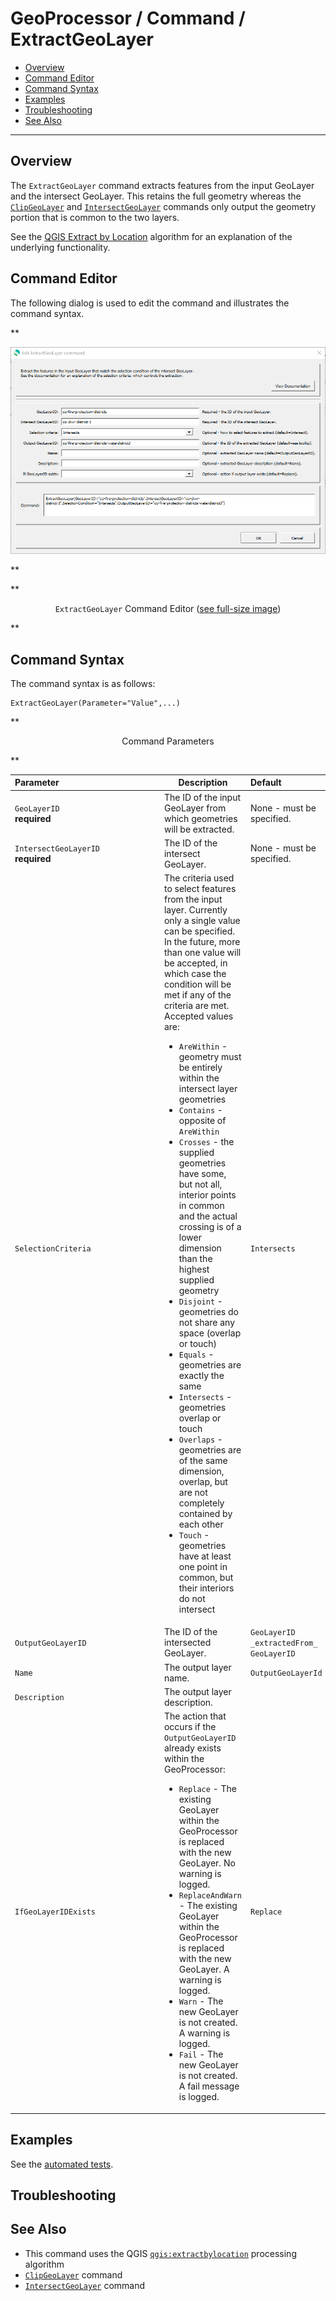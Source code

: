 # GeoProcessor / Command / ExtractGeoLayer #

*   [Overview](#overview)
*   [Command Editor](#command-editor)
*   [Command Syntax](#command-syntax)
*   [Examples](#examples)
*   [Troubleshooting](#troubleshooting)
*   [See Also](#see-also)

-------------------------

## Overview ##

The `ExtractGeoLayer` command extracts features from the input GeoLayer and the intersect GeoLayer.
This retains the full geometry whereas the
[`ClipGeoLayer`](../ClipGeoLayer/ClipGeoLayer.md) and
[`IntersectGeoLayer`](../IntersectGeoLayer/IntersectGeoLayer.md)
commands only output the geometry portion that is common to the two layers.

See the [QGIS Extract by Location](https://docs.qgis.org/latest/en/docs/user_manual/processing_algs/qgis/vectorselection.html#extract-by-location)
algorithm for an explanation of the underlying functionality.

## Command Editor ##

The following dialog is used to edit the command and illustrates the command syntax.

**<p style="text-align: center;">
![ExtractGeoLayer](ExtractGeoLayer.png)
</p>**

**<p style="text-align: center;">
`ExtractGeoLayer` Command Editor (<a href="../ExtractGeoLayer.png">see full-size image</a>)
</p>**

## Command Syntax ##

The command syntax is as follows:

```text
ExtractGeoLayer(Parameter="Value",...)
```
**<p style="text-align: center;">
Command Parameters
</p>**

| **Parameter**&nbsp;&nbsp;&nbsp;&nbsp;&nbsp;&nbsp;&nbsp;&nbsp;&nbsp;&nbsp;&nbsp;&nbsp;&nbsp;&nbsp;&nbsp;&nbsp;&nbsp;&nbsp;&nbsp;&nbsp;&nbsp;&nbsp;&nbsp;&nbsp;&nbsp;&nbsp;&nbsp;&nbsp;&nbsp;&nbsp;&nbsp;&nbsp;&nbsp;&nbsp;&nbsp;&nbsp;&nbsp;&nbsp;&nbsp;&nbsp;&nbsp; | **Description** | **Default**&nbsp;&nbsp;&nbsp;&nbsp;&nbsp;&nbsp;&nbsp;&nbsp;&nbsp;&nbsp;&nbsp;&nbsp;&nbsp;&nbsp;&nbsp;&nbsp;&nbsp;&nbsp;&nbsp;&nbsp;&nbsp;&nbsp;&nbsp;&nbsp;&nbsp;&nbsp;&nbsp;&nbsp;&nbsp;|
| --------------|-----------------|----------------- |
|`GeoLayerID` <br> **required**| The ID of the input GeoLayer from which geometries will be extracted.| None - must be specified. |
|`IntersectGeoLayerID`<br> **required**| The ID of the intersect GeoLayer.| None - must be specified. |
|`SelectionCriteria`| The criteria used to select features from the input layer.  Currently only a single value can be specified.  In the future, more than one value will be accepted, in which case the condition will be met if any of the criteria are met.  Accepted values are:<ul><li>`AreWithin` - geometry must be entirely within the intersect layer geometries</li><li>`Contains` - opposite of `AreWithin`</li><li>`Crosses` - the supplied geometries have some, but not all, interior points in common and the actual crossing is of a lower dimension than the highest supplied geometry</li><li>`Disjoint` - geometries do not share any space (overlap or touch)</li><li>`Equals` - geometries are exactly the same</li><li>`Intersects` - geometries overlap or touch</li><li>`Overlaps` - geometries are of the same dimension, overlap, but are not completely contained by each other</li><li>`Touch` - geometries have at least one point in common, but their interiors do not intersect</li></ul>| `Intersects` |
|`OutputGeoLayerID`|The ID of the intersected GeoLayer. | `GeoLayerID` `_extractedFrom_` `GeoLayerID` |
|`Name`|The output layer name. | `OutputGeoLayerId` |
|`Description`|The output layer description. ||
|`IfGeoLayerIDExists`|The action that occurs if the `OutputGeoLayerID` already exists within the GeoProcessor:<ul><li>`Replace` - The existing GeoLayer within the GeoProcessor is replaced with the new GeoLayer. No warning is logged.</li><li>`ReplaceAndWarn` - The existing GeoLayer within the GeoProcessor is replaced with the new GeoLayer. A warning is logged.</li><li>`Warn` - The new GeoLayer is not created. A warning is logged.</li><li>`Fail` - The new GeoLayer is not created. A fail message is logged.</li></ul> | `Replace` | 

## Examples ##

See the [automated tests](https://github.com/OpenWaterFoundation/owf-app-geoprocessor-python-test/tree/main/test/commands/IntersectGeoLayer).

## Troubleshooting ##

## See Also ##

*   This command uses the QGIS [`qgis:extractbylocation`](https://docs.qgis.org/latest/en/docs/user_manual/processing_algs/qgis/vectorselection.html#extract-by-location) processing algorithm
*   [`ClipGeoLayer`](../ClipGeoLayer/ClipGeoLayer.md) command
*   [`IntersectGeoLayer`](../IntersectGeoLayer/IntersectGeoLayer.md) command
